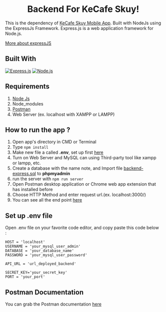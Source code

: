 <h1 align="center">Backend For KeCafe Skuy!</h1>
<p>This is the dependency of <a href="https://github.com/tavvfiq/kecafe-skuy">KeCafe Skuy Mobile App</a>. Built with NodeJs using the ExpressJs Framework.
Express.js is a web application framework for Node.js.</p> 
<a href="https://en.wikipedia.org/wiki/Express.js">More about expressJS</a>

## Built With
[![Express.js](https://img.shields.io/badge/Express.js-4.x-orange.svg?style=rounded-square)](https://expressjs.com/en/starter/installing.html)
[![Node.js](https://img.shields.io/badge/Node.js-v.11.x-green.svg?style=rounded-square)](https://nodejs.org/)

## Requirements
1. <a href="https://nodejs.org/en/download/">Node Js</a>
2. Node_modules
3. <a href="https://www.getpostman.com/">Postman</a>
4. Web Server (ex. localhost with XAMPP or LAMPP)

## How to run the app ?
1. Open app's directory in CMD or Terminal
2. Type `npm install`
3. Make new file a called **.env**, set up first [here](#set-up-env-file)
4. Turn on Web Server and MySQL can using Third-party tool like xampp or lampp, etc.
5. Create a database with the name note, and Import file [backend-express.sql](https://github.com/tavvfiq/cafe-backend/blob/master/src/sql/backend_expressjs.sql) to **phpmyadmin**
6. run the server with `npm run server`
7. Open Postman desktop application or Chrome web app extension that has installed before
8. Choose HTTP Method and enter request url.(ex. localhost:3000/)
9. You can see all the end point [here](#end-point)

## Set up .env file
Open .env file on your favorite code editor, and copy paste this code below :
```
HOST = 'localhost'
USERNAME = 'your_mysql_user_admin'
DATABASE = 'your_database_name'
PASSWORD = 'your_mysql_user_password'

API_URL = 'url_deployed_backend'

SECRET_KEY='your_secret_key'
PORT = 'your_port'
```

## Postman Documentation
You can grab the Postman documentation [here](https://documenter.getpostman.com/view/12186383/TVCfW8VT) 

